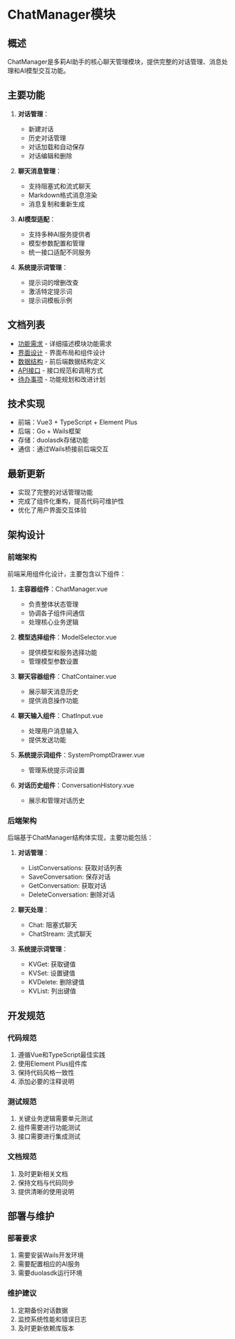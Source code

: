# ChatManager模块

## 概述
ChatManager是多莉AI助手的核心聊天管理模块，提供完整的对话管理、消息处理和AI模型交互功能。

## 主要功能
1. **对话管理**：
   - 新建对话
   - 历史对话管理
   - 对话加载和自动保存
   - 对话编辑和删除

2. **聊天消息管理**：
   - 支持阻塞式和流式聊天
   - Markdown格式消息渲染
   - 消息复制和重新生成

3. **AI模型适配**：
   - 支持多种AI服务提供者
   - 模型参数配置和管理
   - 统一接口适配不同服务

4. **系统提示词管理**：
   - 提示词的增删改查
   - 激活特定提示词
   - 提示词模板示例

## 文档列表
- [功能需求](01.功能需求.md) - 详细描述模块功能需求
- [界面设计](02.界面设计.md) - 界面布局和组件设计
- [数据结构](03.数据结构.md) - 前后端数据结构定义
- [API接口](04.API接口.md) - 接口规范和调用方式
- [待办事项](06.待办事项.md) - 功能规划和改进计划

## 技术实现
- 前端：Vue3 + TypeScript + Element Plus
- 后端：Go + Wails框架
- 存储：duolasdk存储功能
- 通信：通过Wails桥接前后端交互

## 最新更新
- 实现了完整的对话管理功能
- 完成了组件化重构，提高代码可维护性
- 优化了用户界面交互体验

## 架构设计

### 前端架构
前端采用组件化设计，主要包含以下组件：

1. **主容器组件**：ChatManager.vue
   - 负责整体状态管理
   - 协调各子组件间通信
   - 处理核心业务逻辑

2. **模型选择组件**：ModelSelector.vue
   - 提供模型和服务选择功能
   - 管理模型参数设置

3. **聊天容器组件**：ChatContainer.vue
   - 展示聊天消息历史
   - 提供消息操作功能

4. **聊天输入组件**：ChatInput.vue
   - 处理用户消息输入
   - 提供发送功能

5. **系统提示词组件**：SystemPromptDrawer.vue
   - 管理系统提示词设置

6. **对话历史组件**：ConversationHistory.vue
   - 展示和管理对话历史

### 后端架构
后端基于ChatManager结构体实现，主要功能包括：

1. **对话管理**：
   - ListConversations: 获取对话列表
   - SaveConversation: 保存对话
   - GetConversation: 获取对话
   - DeleteConversation: 删除对话

2. **聊天处理**：
   - Chat: 阻塞式聊天
   - ChatStream: 流式聊天

3. **系统提示词管理**：
   - KVGet: 获取键值
   - KVSet: 设置键值
   - KVDelete: 删除键值
   - KVList: 列出键值

## 开发规范

### 代码规范
1. 遵循Vue和TypeScript最佳实践
2. 使用Element Plus组件库
3. 保持代码风格一致性
4. 添加必要的注释说明

### 测试规范
1. 关键业务逻辑需要单元测试
2. 组件需要进行功能测试
3. 接口需要进行集成测试

### 文档规范
1. 及时更新相关文档
2. 保持文档与代码同步
3. 提供清晰的使用说明

## 部署与维护

### 部署要求
1. 需要安装Wails开发环境
2. 需要配置相应的AI服务
3. 需要duolasdk运行环境

### 维护建议
1. 定期备份对话数据
2. 监控系统性能和错误日志
3. 及时更新依赖库版本